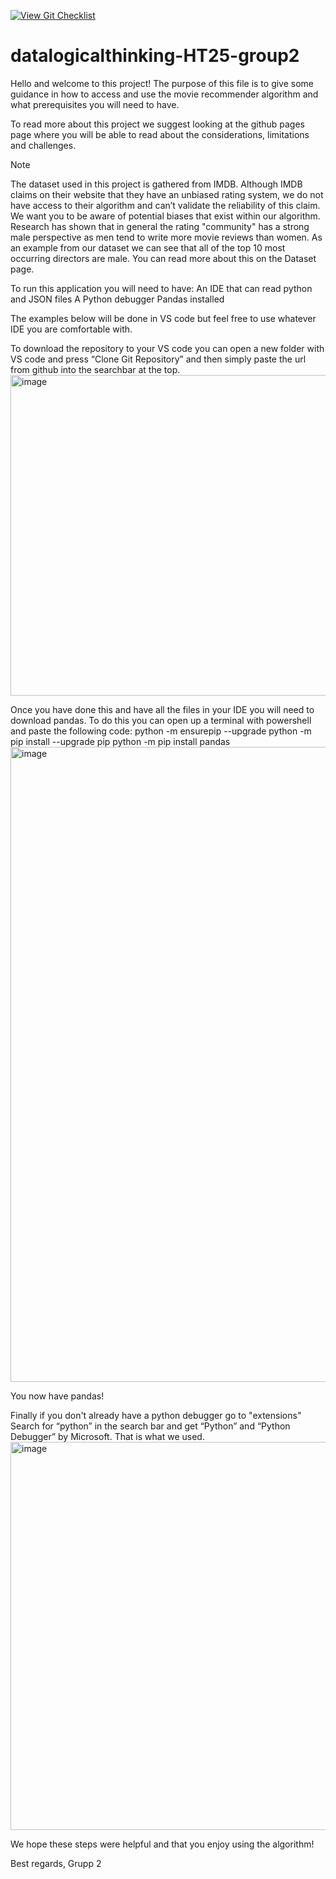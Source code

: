[![View Git Checklist](https://img.shields.io/badge/View-Git_Checklist-blue)](git-checklist.md)

# datalogicalthinking-HT25-group2

Hello and welcome to this project! The purpose of this file is to give some guidance in how to access and use the movie recommender algorithm and what prerequisites you will need to have.

To read more about this project we suggest looking at the github pages page where you will be able to read about the considerations, limitations and challenges.

>[!NOTE]
> The dataset used in this project is gathered from IMDB. Although IMDB claims on their website that they have an unbiased rating system, we do not have access to their algorithm and can’t validate the reliability of this claim. We want you to be aware of potential biases that exist within our algorithm. Research has shown that in general the rating "community" has a strong male perspective as men tend to write more movie reviews than women. As an example from our dataset we can see that all of the top 10 most occurring directors are male. You can read more about this on the Dataset page.
 
To run this application you will need to have:
An IDE that can read python and JSON files
A Python debugger
Pandas installed 

The examples below will be done in VS code but feel free to use whatever IDE you are comfortable with.

To download the repository to your VS code you can open a new folder with VS code and press “Clone Git Repository” and then simply paste the url from github into the searchbar at the top.
<img width="1215" height="513" alt="image" src="https://github.com/user-attachments/assets/afc2b0b3-75dd-44ea-b971-57eed3623704" />

Once you have done this and have all the files in your IDE you will need to download pandas.
To do this you can open up a terminal with powershell and paste the following code:
python -m ensurepip --upgrade python -m pip install --upgrade pip python -m pip install pandas
<img width="1905" height="1016" alt="image" src="https://github.com/user-attachments/assets/4e95a16e-c3b7-4bef-aa1c-6f5b1d0b351e" />

You now have pandas!

Finally if you don't already have a python debugger go to "extensions" 
Search for “python” in the search bar and get “Python” and “Python Debugger” by Microsoft. That is what we used.
<img width="646" height="621" alt="image" src="https://github.com/user-attachments/assets/67382954-4b05-4d24-b6d3-75ca135156b1" />

We hope these steps were helpful and that you enjoy using the algorithm!

Best regards,
Grupp 2
